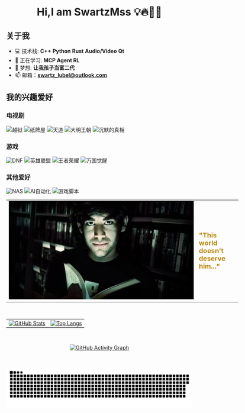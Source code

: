 <h1 align="center">Hi,I am SwartzMss 💡🔥🚀😎</h1>

## 关于我
- 💻 技术栈: **C++** **Python** **Rust** **Audio/Video** **Qt**
- 🤖 正在学习: **MCP Agent RL**
- 🌱 梦想: **让我孩子当富二代**
- 📫 邮箱：**swartz_lubel@outlook.com**



## 我的兴趣爱好

### 电视剧
![越狱](https://img.shields.io/badge/-越狱-blue?style=for-the-badge)
![纸牌屋](https://img.shields.io/badge/-纸牌屋-blue?style=for-the-badge)
![天道](https://img.shields.io/badge/-天道-blue?style=for-the-badge)
![大明王朝](https://img.shields.io/badge/-大明王朝-blue?style=for-the-badge)
![沉默的真相](https://img.shields.io/badge/-沉默的真相-blue?style=for-the-badge)

### 游戏
![DNF](https://img.shields.io/badge/-DNF-red?style=for-the-badge)
![英雄联盟](https://img.shields.io/badge/-英雄联盟-red?style=for-the-badge)
![王者荣耀](https://img.shields.io/badge/-王者荣耀-red?style=for-the-badge)
![万国觉醒](https://img.shields.io/badge/-万国觉醒-red?style=for-the-badge)

### 其他爱好
![NAS](https://img.shields.io/badge/-NAS-green?style=for-the-badge)
![AI自动化](https://img.shields.io/badge/-AI自动化-green?style=for-the-badge)
![游戏脚本](https://img.shields.io/badge/游戏脚本-green?style=for-the-badge)

<table align="center" style="width:650px; table-layout: fixed;">
  <tr>
    <td valign="middle" style="width:500px;">
      <img src="images/aaron_2.jpg" alt="swartzAaron" width="550" />
    </td>
  <td valign="middle" style="width:100px;">
    <p style="font-size:18px;">
      <strong><font color="#B8860B">"This world doesn't deserve him..."</font></strong>
    </p>
  </td>
  </tr>
</table>

<br />

<!-- GitHub Stats 和 Top Langs 卡片 -->
<table align="center" style="width:500px;">
  <tr>
    <td>
    <a href="https://github.com/anuraghazra/github-readme-stats">
      <img src="https://github-readme-stats.vercel.app/api?username=SwartzMss&show_icons=true&theme=radical" alt="GitHub Stats" />
    </a>
    </td>
    <td>
      <a href="https://github.com/anuraghazra/github-readme-stats">
        <img src="https://github-readme-stats.vercel.app/api/top-langs/?username=SwartzMss&layout=compact&custom_title=%20Used%20Languages&langs_count=4&theme=radical" alt="Top Langs" />
      </a>
    </td>
  </tr>
</table>

<br />

<!-- GitHub Activity Graph -->
<p align="center">
  <a href="https://github.com/anuraghazra/github-readme-activity-graph">
    <img src="https://github-readme-activity-graph.vercel.app/graph?username=SwartzMss&area=true&hide_border=true&theme=dracula" alt="GitHub Activity Graph" width="800" />
  </a>
</p>

<br />

<!-- Contribution Grid Snake Animation -->
<p align="center">
  <picture>
    <source media="(prefers-color-scheme: dark)" srcset="https://raw.githubusercontent.com/Fankouzu/Fankouzu/output/github-contribution-grid-snake-dark.svg">
    <source media="(prefers-color-scheme: light)" srcset="https://raw.githubusercontent.com/Fankouzu/Fankouzu/output/github-contribution-grid-snake.svg">
    <img alt="GitHub Contribution Grid Snake Animation" src="https://raw.githubusercontent.com/Fankouzu/Fankouzu/output/github-contribution-grid-snake.svg"  width="850">
  </picture>
</p>
